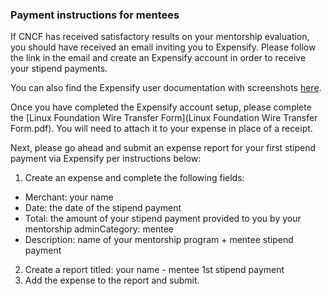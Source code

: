 ### Payment instructions for mentees

If CNCF has received satisfactory results on your mentorship evaluation, you should have received an email inviting you to Expensify. Please follow the link in the email and create an Expensify account in order to receive your stipend payments.

You can also find the Expensify user documentation with screenshots [here](https://docs.linuxfoundation.org/display/DOCS/Get+Reimbursed).

Once you have completed the Expensify account setup, please complete the [Linux Foundation Wire Transfer Form](Linux Foundation Wire Transfer Form.pdf). You will need to attach it to your expense in place of a receipt. 

Next, please go ahead and submit an expense report for your first stipend payment via Expensify per instructions below: 

1. Create an expense and complete the following fields: 
* Merchant: your name
* Date: the date of the stipend payment
* Total: the amount of your stipend payment provided to you by your mentorship adminCategory: mentee
* Description: name of your mentorship program + mentee stipend payment
2. Create a report titled: your name - mentee 1st stipend payment
3. Add the expense to the report and submit.
